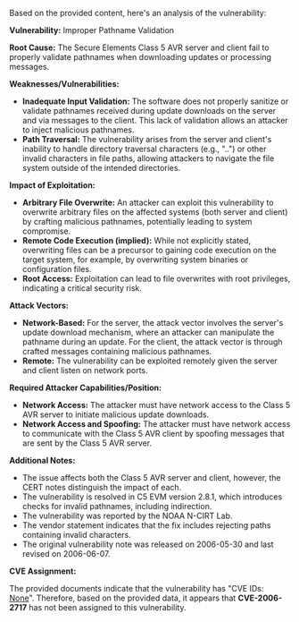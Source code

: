 Based on the provided content, here's an analysis of the vulnerability:

**Vulnerability:** Improper Pathname Validation

**Root Cause:** The Secure Elements Class 5 AVR server and client fail to properly validate pathnames when downloading updates or processing messages.

**Weaknesses/Vulnerabilities:**
*   **Inadequate Input Validation:** The software does not properly sanitize or validate pathnames received during update downloads on the server and via messages to the client. This lack of validation allows an attacker to inject malicious pathnames.
*   **Path Traversal:** The vulnerability arises from the server and client's inability to handle directory traversal characters (e.g., "..") or other invalid characters in file paths, allowing attackers to navigate the file system outside of the intended directories.

**Impact of Exploitation:**
*   **Arbitrary File Overwrite:** An attacker can exploit this vulnerability to overwrite arbitrary files on the affected systems (both server and client) by crafting malicious pathnames, potentially leading to system compromise.
*  **Remote Code Execution (implied):** While not explicitly stated, overwriting files can be a precursor to gaining code execution on the target system, for example, by overwriting system binaries or configuration files.
*   **Root Access:** Exploitation can lead to file overwrites with root privileges, indicating a critical security risk.

**Attack Vectors:**
*   **Network-Based:** For the server, the attack vector involves the server's update download mechanism, where an attacker can manipulate the pathname during an update. For the client, the attack vector is through crafted messages containing malicious pathnames.
*   **Remote:** The vulnerability can be exploited remotely given the server and client listen on network ports.

**Required Attacker Capabilities/Position:**
*   **Network Access:** The attacker must have network access to the Class 5 AVR server to initiate malicious update downloads.
*  **Network Access and Spoofing:** The attacker must have network access to communicate with the Class 5 AVR client by spoofing messages that are sent by the Class 5 AVR server.

**Additional Notes:**
* The issue affects both the Class 5 AVR server and client, however, the CERT notes distinguish the impact of each.
*   The vulnerability is resolved in C5 EVM version 2.8.1, which introduces checks for invalid pathnames, including indirection.
*   The vulnerability was reported by the NOAA N-CIRT Lab.
*   The vendor statement indicates that the fix includes rejecting paths containing invalid characters.
*   The original vulnerability note was released on 2006-05-30 and last revised on 2006-06-07.

**CVE Assignment:**

The provided documents indicate that the vulnerability has "CVE IDs: [None](http://web.nvd.nist.gov/vuln/detail/None)".  Therefore, based on the provided data, it appears that **CVE-2006-2717** has not been assigned to this vulnerability.